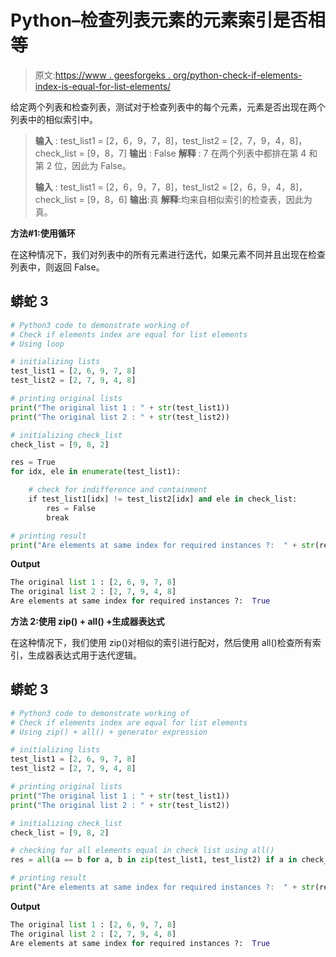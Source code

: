 # Python–检查列表元素的元素索引是否相等

> 原文:[https://www . geesforgeks . org/python-check-if-elements-index-is-equal-for-list-elements/](https://www.geeksforgeeks.org/python-check-if-elements-index-are-equal-for-list-elements/)

给定两个列表和检查列表，测试对于检查列表中的每个元素，元素是否出现在两个列表中的相似索引中。

> **输入** : test_list1 = [2，6，9，7，8]，test_list2 = [2，7，9，4，8]，check_list = [9，8，7]
> **输出** : False
> **解释** : 7 在两个列表中都排在第 4 和第 2 位，因此为 False。
> 
> **输入** : test_list1 = [2，6，9，7，8]，test_list2 = [2，6，9，4，8]，check_list = [9，8，6]
> **输出**:真
> **解释**:均来自相似索引的检查表，因此为真。

**方法#1:使用循环**

在这种情况下，我们对列表中的所有元素进行迭代，如果元素不同并且出现在检查列表中，则返回 False。

## 蟒蛇 3

```py
# Python3 code to demonstrate working of 
# Check if elements index are equal for list elements
# Using loop

# initializing lists
test_list1 = [2, 6, 9, 7, 8]
test_list2 = [2, 7, 9, 4, 8]

# printing original lists
print("The original list 1 : " + str(test_list1))
print("The original list 2 : " + str(test_list2))

# initializing check_list
check_list = [9, 8, 2]

res = True 
for idx, ele in enumerate(test_list1):

    # check for indifference and containment
    if test_list1[idx] != test_list2[idx] and ele in check_list:
        res = False 
        break

# printing result 
print("Are elements at same index for required instances ?:  " + str(res))
```

**Output**

```py
The original list 1 : [2, 6, 9, 7, 8]
The original list 2 : [2, 7, 9, 4, 8]
Are elements at same index for required instances ?:  True

```

**方法 2:使用 zip() + all() +生成器表达式**

在这种情况下，我们使用 zip()对相似的索引进行配对，然后使用 all()检查所有索引，生成器表达式用于迭代逻辑。

## 蟒蛇 3

```py
# Python3 code to demonstrate working of 
# Check if elements index are equal for list elements
# Using zip() + all() + generator expression

# initializing lists
test_list1 = [2, 6, 9, 7, 8]
test_list2 = [2, 7, 9, 4, 8]

# printing original lists
print("The original list 1 : " + str(test_list1))
print("The original list 2 : " + str(test_list2))

# initializing check_list
check_list = [9, 8, 2]

# checking for all elements equal in check list using all()
res = all(a == b for a, b in zip(test_list1, test_list2) if a in check_list)

# printing result 
print("Are elements at same index for required instances ?:  " + str(res))
```

**Output**

```py
The original list 1 : [2, 6, 9, 7, 8]
The original list 2 : [2, 7, 9, 4, 8]
Are elements at same index for required instances ?:  True

```